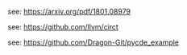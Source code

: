see: https://arxiv.org/pdf/1801.08979

see: https://github.com/llvm/circt

see: https://github.com/Dragon-Git/pycde_example
